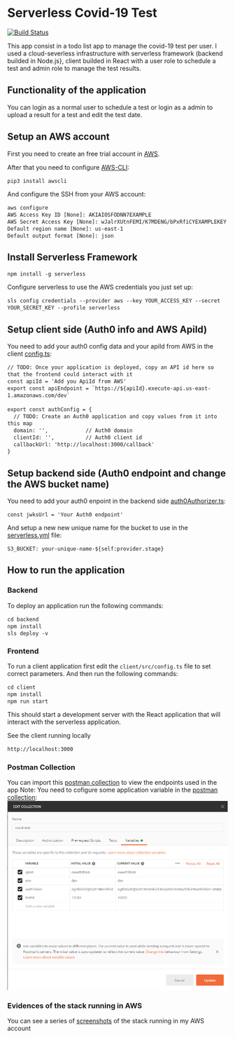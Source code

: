 # Serverless Covid-19 Test
[![Build Status](https://api.travis-ci.org/jsricarde/serverless-covid-19-test.svg?branch=master)](https://travis-ci.org/jsricarde/dillinger)

This app consist in a todo list app to manage the covid-19 test per user.
I used a cloud-severless infrastructure with serverless framework (backend builded in Node.js}, client builded in React with a user role to schedule a test and admin role to manage the test results.

## Functionality of the application
You can login as a normal user to schedule a test or login as a admin to upload a result for a test and edit the test date.

## Setup an AWS account
First you need to create an free trial account in [AWS].

After that you need to configure [AWS-CLI]:

```
pip3 install awscli
```

And configure the SSH from your AWS account:

```
aws configure
AWS Access Key ID [None]: AKIAIOSFODNN7EXAMPLE
AWS Secret Access Key [None]: wJalrXUtnFEMI/K7MDENG/bPxRfiCYEXAMPLEKEY
Default region name [None]: us-east-1
Default output format [None]: json
```

## Install Serverless Framework
```
npm install -g serverless
```
Configure serverless to use the AWS credentials you just set up:
```
sls config credentials --provider aws --key YOUR_ACCESS_KEY --secret YOUR_SECRET_KEY --profile serverless
```

## Setup client side (Auth0 info and AWS ApiId)
You need to add your auth0 config data and your apiId from AWS in the client [config.ts]:
```
// TODO: Once your application is deployed, copy an API id here so that the frontend could interact with it
const apiId = 'Add you ApiId from AWS'
export const apiEndpoint = `https://${apiId}.execute-api.us-east-1.amazonaws.com/dev`

export const authConfig = {
  // TODO: Create an Auth0 application and copy values from it into this map
  domain: '',            // Auth0 domain
  clientId: '',          // Auth0 client id
  callbackUrl: 'http://localhost:3000/callback'
}
```
## Setup backend side (Auth0 endpoint and change the AWS bucket name)
You need to add your auth0 enpoint in the backend side [auth0Authorizer.ts]:
```
const jwksUrl = 'Your Auth0 endpoint'
```
And setup a new new unique name for the bucket to use in the [serverless.yml] file:
```
S3_BUCKET: your-unique-name-${self:provider.stage}
```

## How to run the application

### Backend
To deploy an application run the following commands:

```
cd backend
npm install
sls deploy -v
```

### Frontend
To run a client application first edit the `client/src/config.ts` file to set correct parameters. And then run the following commands:

```
cd client
npm install
npm run start
```
This should start a development server with the React application that will interact with the serverless application.

See the client running locally
```sh
http://localhost:3000
```

### Postman Collection
You can import this [postman collection] to view the endpoints used in the app
Note: You need to cofigure some application variable in the [postman collection]:
![Alt text](screenshots/postman-variables.PNG?raw=true "Setup variables")

### Evidences of the stack running in AWS
You can see a series of [screenshots] of the stack running in my AWS account


[AWS]: <https://aws.amazon.com/>
[config.ts]: <https://github.com/jsricarde/serverless-covid-19-test/blob/master/client/src/config.ts>
[auth0Authorizer.ts]: <https://github.com/jsricarde/serverless-covid-19-test/blob/master/backend/src/lambda/auth/auth0Authorizer.ts>

[serverless.yml]: <https://github.com/jsricarde/serverless-covid-19-test/blob/master/backend/serverless.yml>

[screenshots]: <https://github.com/jsricarde/serverless-covid-19-test/blob/master/screenshots>

[postman collection]: <https://github.com/jsricarde/serverless-covid-19-test/blob/master/backend/covid-test.postman_collection.json>

[AWS-CLI]: <https://docs.aws.amazon.com/cli/latest/userguide/cli-chap-configure.html>

[covid-client-app]: <https://github.com/jeffrysteven/covid-ios>

[java]: <https://www.java.com/es/download/>